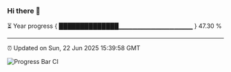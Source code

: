 ### Hi there 👋

⏳ Year progress { ██████████████▁▁▁▁▁▁▁▁▁▁▁▁▁▁▁▁ } 47.30 %

---

⏰ Updated on Sun, 22 Jun 2025 15:39:58 GMT

![Progress Bar CI](https://github.com/IshwaranRudhara/GIT-ACTION/workflows/Progress%20Bar%20CI/badge.svg)
